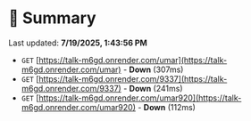 # 📖 Summary
Last updated: **7/19/2025, 1:43:56 PM**

- `GET` [https://talk-m6gd.onrender.com/umar](https://talk-m6gd.onrender.com/umar) - **Down** (307ms)
- `GET` [https://talk-m6gd.onrender.com/9337](https://talk-m6gd.onrender.com/9337) - **Down** (241ms)
- `GET` [https://talk-m6gd.onrender.com/umar920](https://talk-m6gd.onrender.com/umar920) - **Down** (112ms)
